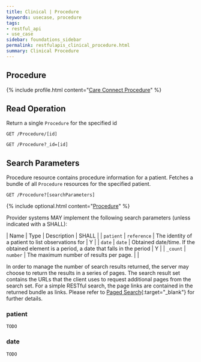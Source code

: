 ```yaml
---
title: Clinical | Procedure
keywords: usecase, procedure
tags:
- restful_api
- use_case
sidebar: foundations_sidebar
permalink: restfulapis_clinical_procedure.html
summary: Clinical Procedure
---
```


## Procedure ##

{% include profile.html content="[Care Connect Procedure](http://www.interopen.org/candidate-profiles/care-connect/CareConnect-Procedure-1.html)" %}

## Read Operation ##

Return a single `Procedure` for the specified id

```http
GET /Procedure/[id]
```

```http
GET /Procedure?_id=[id]
```


## Search Parameters ##

Procedure resource contains procedure information for a patient. Fetches a bundle of all `Procedure` resources for the specified patient.

```http
GET /Procedure?[searchParameters]
```

{% include optional.html content="[Procedure](https://www.hl7.org/fhir/DSTU2/procedure.html#search)" %}

Provider systems MAY implement the following search parameters (unless indicated with a SHALL):

| Name | Type | Description | SHALL |
| `patient` | `reference` | The identity of a patient to list observations for | Y |
| `date` | `date` | Obtained date/time. If the obtained element is a period, a date that falls in the period | Y |
| `_count` | `number` | The maximum number of results per page. |  |

In order to manage the number of search results returned, the server may choose to return the results in a series of pages. The search result set contains the URLs that the client uses to request additional pages from the search set. For a simple RESTful search, the page links are contained in the returned bundle as links. Please refer to [Paged Search](https://www.hl7.org/fhir/DSTU2/search.html#count){:target="_blank"} for further details.

### patient ###

```TODO```

### date ###

```TODO```


